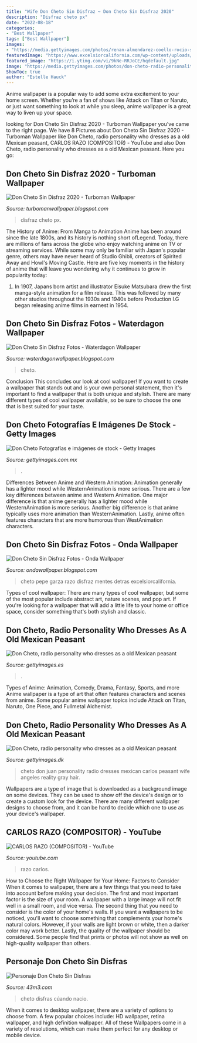 ```yaml
---
title: "Wife Don Cheto Sin Disfraz ~ Don Cheto Sin Disfraz 2020"
description: "Disfraz cheto px"
date: "2022-08-18"
categories:
- "Best Wallpaper"
tags: ["Best Wallpaper"]
images:
- "https://media.gettyimages.com/photos/renan-almendarez-coello-rocio-sandoval-and-don-cheto-participate-in-picture-id77203164?s=612x612"
featuredImage: "https://www.excelsiorcalifornia.com/wp-content/uploads/migration/2009/200904/ki7t13-pepegarzaweb.jpg?w=1024&amp;h=670"
featured_image: "https://i.ytimg.com/vi/9kNe-RRJoCE/hqdefault.jpg"
image: "https://media.gettyimages.com/photos/don-cheto-radio-personality-who-dresses-as-a-old-mexican-peasant-with-picture-id563986099"
ShowToc: true
author: "Estelle Hauck"
---
```



Anime wallpaper is a popular way to add some extra excitement to your home screen. Whether you’re a fan of shows like Attack on Titan or Naruto, or just want something to look at while you sleep, anime wallpaper is a great way to liven up your space.

	

		
looking for Don Cheto Sin Disfraz 2020 - Turboman Wallpaper you've came to the right page. We have 8 Pictures about Don Cheto Sin Disfraz 2020 - Turboman Wallpaper like Don Cheto, radio personality who dresses as a old Mexican peasant, CARLOS RAZO (COMPOSITOR) - YouTube and also Don Cheto, radio personality who dresses as a old Mexican peasant. Here you go:
		
    
## Don Cheto Sin Disfraz 2020 - Turboman Wallpaper

<img loading=lazy src="https://fotos.e-consulta.com/donchetoactor.jpg" onerror="this.onerror=null;this.src='https://tse2.mm.bing.net/th?id=OIP.DVsvSEBhmEVlo8yVy9NKmwHaE8&amp;pid=15.1';" alt="Don Cheto Sin Disfraz 2020 - Turboman Wallpaper">

_Source: turbomanwallpaper.blogspot.com_

>disfraz cheto px. 

	

The History of Anime: From Manga to Animation
Anime has been around since the late 1800s, and its history is nothing short ofLegend. Today, there are millions of fans across the globe who enjoy watching anime on TV or streaming services. While some may only be familiar with Japan's popular genre, others may have never heard of Studio Ghibli, creators of Spirited Away and Howl's Moving Castle. Here are five key moments in the history of anime that will leave you wondering why it continues to grow in popularity today:
1) In 1907, Japans born artist and illustrator Eisuke Matsubara drew the first manga-style animation for a film release. This was followed by many other studios throughout the 1930s and 1940s before Production I.G began releasing anime films in earnest in 1954.

    
## Don Cheto Sin Disfraz Fotos - Waterdagon Wallpaper

<img loading=lazy src="https://lookaside.fbsbx.com/lookaside/crawler/media/?media_id=1722239371212275" onerror="this.onerror=null;this.src='https://tse3.mm.bing.net/th?id=OIP.rIPpQ9qUUZx_zGPCwad8zAHaHa&amp;pid=15.1';" alt="Don Cheto Sin Disfraz Fotos - Waterdagon Wallpaper">

_Source: waterdagonwallpaper.blogspot.com_

>cheto. 

	

Conclusion
This concludes our look at cool wallpaper! If you want to create a wallpaper that stands out and is your own personal statement, then it's important to find a wallpaper that is both unique and stylish. There are many different types of cool wallpaper available, so be sure to choose the one that is best suited for your taste.

    
## Don Cheto Fotografías E Imágenes De Stock - Getty Images

<img loading=lazy src="https://media.gettyimages.com/photos/renan-almendarez-coello-rocio-sandoval-and-don-cheto-participate-in-picture-id77203164?s=612x612" onerror="this.onerror=null;this.src='https://tse1.mm.bing.net/th?id=OIP.G-b9GfQv4sC_SS2E0UR1xAHaE8&amp;pid=15.1';" alt="Don Cheto Fotografías e imágenes de stock - Getty Images">

_Source: gettyimages.com.mx_

>. 

	

Differences Between Anime and Western Animation: Animation generally has a lighter mood while WesternAnimation is more serious.
There are a few key differences between anime and Western Animation. One major difference is that anime generally has a lighter mood while WesternAnimation is more serious. Another big difference is that anime typically uses more animation than WesternAnimation. Lastly, anime often features characters that are more humorous than WestAnimation characters.

    
## Don Cheto Sin Disfraz Fotos - Onda Wallpaper

<img loading=lazy src="https://www.excelsiorcalifornia.com/wp-content/uploads/migration/2009/200904/ki7t13-pepegarzaweb.jpg?w=1024&amp;h=670" onerror="this.onerror=null;this.src='https://tse2.mm.bing.net/th?id=OIP.dBewNsV8LOjzPs0mGkLINgHaF4&amp;pid=15.1';" alt="Don Cheto Sin Disfraz Fotos - Onda Wallpaper">

_Source: ondawallpaper.blogspot.com_

>cheto pepe garza razo disfraz mentes detras excelsiorcalifornia. 

	

Types of cool wallpaper:
There are many types of cool wallpaper, but some of the most popular include abstract art, nature scenes, and pop art. If you're looking for a wallpaper that will add a little life to your home or office space, consider something that's both stylish and classic.

    
## Don Cheto, Radio Personality Who Dresses As A Old Mexican Peasant

<img loading=lazy src="https://media.gettyimages.com/photos/don-cheto-radio-personality-who-dresses-as-a-old-mexican-peasant-with-picture-id563986099?s=594x594" onerror="this.onerror=null;this.src='https://tse1.mm.bing.net/th?id=OIP.QAepdZFpIXWGhjKCTVst5wHaFM&amp;pid=15.1';" alt="Don Cheto, radio personality who dresses as a old Mexican peasant">

_Source: gettyimages.es_

>. 

	

Types of Anime: Animation, Comedy, Drama, Fantasy, Sports, and more
Anime wallpaper is a type of art that often features characters and scenes from anime. Some popular anime wallpaper topics include Attack on Titan, Naruto, One Piece, and Fullmetal Alchemist.

    
## Don Cheto, Radio Personality Who Dresses As A Old Mexican Peasant

<img loading=lazy src="https://media.gettyimages.com/photos/don-cheto-radio-personality-who-dresses-as-a-old-mexican-peasant-with-picture-id563986099" onerror="this.onerror=null;this.src='https://tse3.mm.bing.net/th?id=OIP.nV5eTGVSu6vPCDbmnqae2gHaFM&amp;pid=15.1';" alt="Don Cheto, radio personality who dresses as a old Mexican peasant">

_Source: gettyimages.dk_

>cheto don juan personality radio dresses mexican carlos peasant wife angeles reality gray hair. 

	

Wallpapers are a type of image that is downloaded as a background image on some devices. They can be used to show off the device's design or to create a custom look for the device. There are many different wallpaper designs to choose from, and it can be hard to decide which one to use as your device's wallpaper.

    
## CARLOS RAZO (COMPOSITOR) - YouTube

<img loading=lazy src="https://i.ytimg.com/vi/9kNe-RRJoCE/hqdefault.jpg" onerror="this.onerror=null;this.src='https://tse3.mm.bing.net/th?id=OIP.R9TIppSNFmLYqmKKnxZPsAHaFj&amp;pid=15.1';" alt="CARLOS RAZO (COMPOSITOR) - YouTube">

_Source: youtube.com_

>razo carlos. 

	

How to Choose the Right Wallpaper for Your Home: Factors to Consider
When it comes to wallpaper, there are a few things that you need to take into account before making your decision. The first and most important factor is the size of your room. A wallpaper with a large image will not fit well in a small room, and vice versa. 
The second thing that you need to consider is the color of your home's walls. If you want a wallpapers to be noticed, you'll want to choose something that complements your home's natural colors. However, if your walls are light brown or white, then a darker color may work better. 
Lastly, the quality of the wallpaper should be considered. Some people find that prints or photos will not show as well on high-quality wallpaper than others.

    
## Personaje Don Cheto Sin Disfras

<img loading=lazy src="https://i.ytimg.com/vi/rwMVdYAq40s/maxresdefault.jpg" onerror="this.onerror=null;this.src='https://tse3.mm.bing.net/th?id=OIP.y1ydEG34UzTEE56sDVTIgQHaEK&amp;pid=15.1';" alt="Personaje Don Cheto Sin Disfras">

_Source: 43m3.com_

>cheto disfras cúando nacio. 

	

When it comes to desktop wallpaper, there are a variety of options to choose from. A few popular choices include: HD wallpaper, retina wallpaper, and high definition wallpaper. All of these Wallpapers come in a variety of resolutions, which can make them perfect for any desktop or mobile device. 


